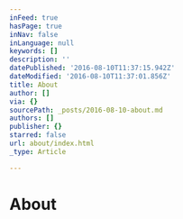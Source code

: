 ```yaml
---
inFeed: true
hasPage: true
inNav: false
inLanguage: null
keywords: []
description: ''
datePublished: '2016-08-10T11:37:15.942Z'
dateModified: '2016-08-10T11:37:01.856Z'
title: About
author: []
via: {}
sourcePath: _posts/2016-08-10-about.md
authors: []
publisher: {}
starred: false
url: about/index.html
_type: Article

---
```

# About